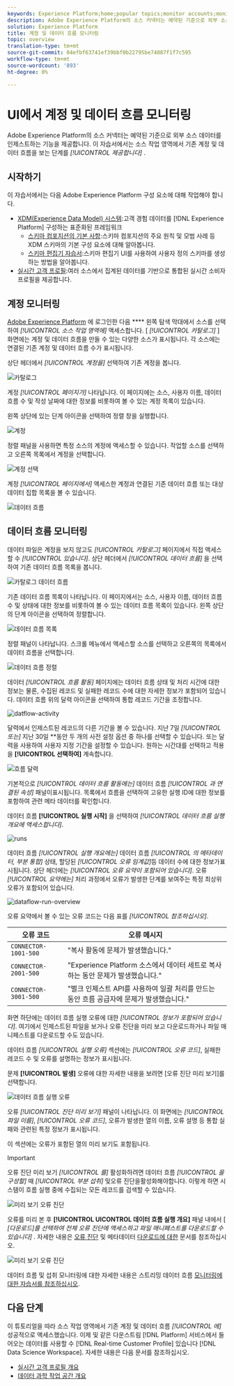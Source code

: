 ```yaml
---
keywords: Experience Platform;home;popular topics;monitor accounts;monitor dataflows;data flows
description: Adobe Experience Platform의 소스 커넥터는 예약된 기준으로 외부 소스 데이터를 인제스트하는 기능을 제공합니다. 이 자습서에서는 소스 작업 영역에서 기존 계정 및 데이터 흐름을 보는 단계를 제공합니다.
solution: Experience Platform
title: 계정 및 데이터 흐름 모니터링
topic: overview
translation-type: tm+mt
source-git-commit: 04efbf63741ef39bbf0b22795be74087f1f7c595
workflow-type: tm+mt
source-wordcount: '893'
ht-degree: 0%

---
```



# UI에서 계정 및 데이터 흐름 모니터링

Adobe Experience Platform의 소스 커넥터는 예약된 기준으로 외부 소스 데이터를 인제스트하는 기능을 제공합니다. 이 자습서에서는 소스 작업 영역에서 기존 계정 및 데이터 흐름을 보는 단계를 *[!UICONTROL 제공합니다]* .

## 시작하기

이 자습서에서는 다음 Adobe Experience Platform 구성 요소에 대해 작업해야 합니다.

- [XDM(Experience Data Model) 시스템](../../../xdm/home.md):고객 경험 데이터를 [!DNL Experience Platform] 구성하는 표준화된 프레임워크
   - [스키마 컴포지션의 기본 사항](../../../xdm/schema/composition.md):스키마 컴포지션의 주요 원칙 및 모범 사례 등 XDM 스키마의 기본 구성 요소에 대해 알아봅니다.
   - [스키마 편집기 자습서](../../../xdm/tutorials/create-schema-ui.md):스키마 편집기 UI를 사용하여 사용자 정의 스키마를 생성하는 방법을 알아봅니다.
- [실시간 고객 프로필](../../../profile/home.md):여러 소스에서 집계된 데이터를 기반으로 통합된 실시간 소비자 프로필을 제공합니다.

## 계정 모니터링

[Adobe Experience Platform](https://platform.adobe.com) 에 로그인한 다음 **** 왼쪽 탐색 막대에서 소스를 선택하여 *[!UICONTROL 소스 작업 영역에]* 액세스합니다. [ *[!UICONTROL 카탈로그]* ] 화면에는 계정 및 데이터 흐름을 만들 수 있는 다양한 소스가 표시됩니다. 각 소스에는 연결된 기존 계정 및 데이터 흐름 수가 표시됩니다.

상단 헤더에서 *[!UICONTROL 계정을]* 선택하여 기존 계정을 봅니다.

![카탈로그](../../images/tutorials/monitor/catalog-accounts.png)

계정 *[!UICONTROL 페이지가]* 나타납니다. 이 페이지에는 소스, 사용자 이름, 데이터 흐름 수 및 작성 날짜에 대한 정보를 비롯하여 볼 수 있는 계정 목록이 있습니다.

왼쪽 상단에 있는 단계 아이콘을 선택하여 정렬 창을 실행합니다.

![계정](../../images/tutorials/monitor/accounts-list.png)

정렬 패널을 사용하면 특정 소스의 계정에 액세스할 수 있습니다. 작업할 소스를 선택하고 오른쪽 목록에서 계정을 선택합니다.

![계정 선택](../../images/tutorials/monitor/accounts-sort.png)

계정 *[!UICONTROL 페이지에서]* 액세스한 계정과 연결된 기존 데이터 흐름 또는 대상 데이터 집합 목록을 볼 수 있습니다.

![데이터 흐름](../../images/tutorials/monitor/dataflows.png)

## 데이터 흐름 모니터링

데이터 파일은 계정을 보지 않고도 *[!UICONTROL 카탈로그]* 페이지에서 직접 액세스할 수 *[!UICONTROL 있습니다]*. 상단 헤더에서 *[!UICONTROL 데이터 흐름]* 을 선택하여 기존 데이터 흐름 목록을 봅니다.

![카탈로그 데이터 흐름](../../images/tutorials/monitor/catalog-dataflows.png)

기존 데이터 흐름 목록이 나타납니다. 이 페이지에서는 소스, 사용자 이름, 데이터 흐름 수 및 상태에 대한 정보를 비롯하여 볼 수 있는 데이터 흐름 목록이 있습니다. 왼쪽 상단의 단계 아이콘을 선택하여 정렬합니다.

![데이터 흐름 목록](../../images/tutorials/monitor/dataflows-list.png)

정렬 패널이 나타납니다. 스크롤 메뉴에서 액세스할 소스를 선택하고 오른쪽의 목록에서 데이터 흐름을 선택합니다.

![데이터 흐름 정렬](../../images/tutorials/monitor/dataflows-sort.png)

데이터 *[!UICONTROL 흐름 활동]* 페이지에는 데이터 흐름 상태 및 처리 시간에 대한 정보는 물론, 수집된 레코드 및 실패한 레코드 수에 대한 자세한 정보가 포함되어 있습니다. 데이터 흐름 위의 달력 아이콘을 선택하여 통합 레코드 기간을 조정합니다.

![datflow-activity](../../images/tutorials/monitor/dataflow-activity.png)

달력에서 인제스트된 레코드의 다른 기간을 볼 수 있습니다. 지난 7일 *[!UICONTROL 또는]* 지난 30일 **&#x200B;동안 두 개의 사전 설정 옵션 중 하나를 선택할 수 있습니다. 또는 달력을 사용하여 사용자 지정 기간을 설정할 수 있습니다. 원하는 시간대를 선택하고 적용을 **[!UICONTROL 선택하여]** 계속합니다.

![흐름 달력](../../images/tutorials/monitor/flow-calendar.png)

기본적으로 *[!UICONTROL 데이터 흐름 활동에는]* 데이터 흐름 *[!UICONTROL 과 연결된 속성]* 패널이표시됩니다. 목록에서 흐름을 선택하여 고유한 실행 ID에 대한 정보를 포함하여 관련 메타 데이터를 확인합니다.

데이터 흐름 **[!UICONTROL 실행 시작]** 을 선택하여 *[!UICONTROL 데이터 흐름 실행 개요에 액세스합니다]*.

![runs](../../images/tutorials/monitor/run-metadata.png)

데이터 흐름 *[!UICONTROL 실행 개요에는]* 데이터 흐름 *[!UICONTROL 의 메타데이터, 부분 통합]* 상태, 할당된 *[!UICONTROL 오류 임계값]*&#x200B;등 데이터 수에 대한 정보가표시됩니다. 상단 헤더에는 *[!UICONTROL 오류 요약이 포함되어 있습니다]*. 오류 *[!UICONTROL 요약에는]* 처리 과정에서 오류가 발생한 단계를 보여주는 특정 최상위 오류가 포함되어 있습니다.

![dataflow-run-overview](../../images/tutorials/monitor/dataflow-run-overview.png)

오류 요약에서 볼 수 있는 오류 코드는 다음 표를 *[!UICONTROL 참조하십시오]*.

| 오류 코드 | 오류 메시지 |
| ---------- | ----------- |
| `CONNECTOR-1001-500` | &quot;복사 활동에 문제가 발생했습니다.&quot; |
| `CONNECTOR-2001-500` | &quot;Experience Platform 소스에서 데이터 세트로 복사하는 동안 문제가 발생했습니다.&quot; |
| `CONNECTOR-3001-500` | &quot;벌크 인제스트 API를 사용하여 일괄 처리를 만드는 동안 흐름 공급자에 문제가 발생했습니다.&quot; |

화면 하단에는 데이터 흐름 실행 오류에 대한 *[!UICONTROL 정보가 포함되어 있습니다]*. 여기에서 인제스트된 파일을 보거나 오류 진단을 미리 보고 다운로드하거나 파일 매니페스트를 다운로드할 수도 있습니다.

데이터 흐름 *[!UICONTROL 실행 오류]* 섹션에는 *[!UICONTROL 오류 코드]*, 실패한 레코드 수 및 오류를 설명하는 정보가 표시됩니다.

문제 **[!UICONTROL 발생]** 오류에 대한 자세한 내용을 보려면 [오류 진단 미리 보기]를 선택합니다.

![데이터 흐름 실행 오류](../../images/tutorials/monitor/dataflow-run-errors.png)

오류 *[!UICONTROL 진단 미리 보기]* 패널이 나타납니다. 이 화면에는 *[!UICONTROL 파일 이름]*, *[!UICONTROL 오류 코드]*, 오류가 발생한 열의 이름, 오류 설명 등 통합 실패와 관련된 특정 정보가 표시됩니다.

이 섹션에는 오류가 포함된 열의 미리 보기도 포함됩니다.

>[!IMPORTANT]
>
>오류 진단 미리 보기 *[!UICONTROL 를]* 활성화하려면 데이터 흐름 *[!UICONTROL 을 구성할]* 때 *[!UICONTROL 부분 섭취]* 및오류 진단을활성화해야합니다. 이렇게 하면 시스템이 흐름 실행 중에 수집되는 모든 레코드를 검색할 수 있습니다.

![미리 보기 오류 진단](../../images/tutorials/monitor/preview-error-diagnostics.png)

오류를 미리 본 후 **[!UICONTROL UICONTROL 데이터 흐름 실행 개요]** 패널 내에서 [ *[다운로드]를 선택하여 전체 오류 진단에 액세스하고 파일 매니페스트를 다운로드할 수 있습니다]* . 자세한 내용은 [오류 진단](../../../ingestion/batch-ingestion/partial.md#retrieve-errors) 및 메타데이터 [다운로드에 대한](../../../ingestion/batch-ingestion/partial.md#download-metadata) 문서를 참조하십시오.

![미리 보기 오류 진단](../../images/tutorials/monitor/download.png)

데이터 흐름 및 섭취 모니터링에 대한 자세한 내용은 스트리밍 데이터 흐름 [모니터링에 대한 자습서를 참조하십시오](../../../ingestion/quality/monitor-data-flows.md).

## 다음 단계

이 튜토리얼을 따라 소스 작업 영역에서 기존 계정 및 데이터 흐름 *[!UICONTROL 에]* 성공적으로 액세스했습니다. 이제 및 같은 다운스트림 [!DNL Platform] 서비스에서 들어오는 데이터를 사용할 수 [!DNL Real-time Customer Profile] 있습니다 [!DNL Data Science Workspace]. 자세한 내용은 다음 문서를 참조하십시오.

- [실시간 고객 프로필 개요](../../../profile/home.md)
- [데이터 과학 작업 공간 개요](../../../data-science-workspace/home.md)
